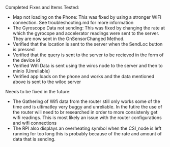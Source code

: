 Completed Fixes and Items Tested:
- Map not loading on the Phone: This was fixed by using a stronger WIFI connection. See troubleshooting.md for more information 
- The Gyroscope Data not sending: This was fixed by changing the rate at which the gyrocope and accelerator readings were sent to the server. They are now sent in the OnSensorChanged Method. 
- Verified that the location is sent to the server when the SendLoc button is pressed 
- Verified that the query is sent to the server to be recieved in the form of the device id
- Verified Wifi Data is sent using the wiros node to the server and then to minio (Unreliable)
- Verified app loads on the phone and works and the data mentioned above is sent to the wiloc server 

Needs to be fixed in the future:
- The Gathering of Wifi data from the router still only works some of the time and is ultimatley very buggy and unreliable. In the futire the use of the router will need to br researched in order to more consistenly get wifi readings. This is most likely an issue with the router configurations and wifi connections 
- The RPI also displays an overheating symbol when the CSI_node is left running for too long this is probably because of the rate and amount of data that is sending. 
